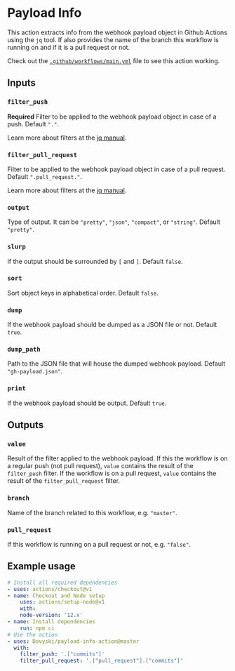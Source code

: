 # Payload Info

This action extracts info from the webhook payload object in Github Actions using the `jq` tool. If also provides the name of the branch this workflow is running on and if it is a pull request or not.

Check out the [`.github/workflows/main.yml`](https://github.com/Dovyski/payload-info-action/blob/master/.github/workflows/main.yml) file to see this action working.

## Inputs

### `filter_push`
**Required** Filter to be applied to the webhook payload object in case of a push. Default `"."`.

Learn more about filters at the [jq manual](https://stedolan.github.io/jq/manual/#Basicfilters).

### `filter_pull_request`
Filter to be applied to the webhook payload object in case of a pull request. Default `".pull_request."`.

Learn more about filters at the [jq manual](https://stedolan.github.io/jq/manual/#Basicfilters).

### `output`
Type of output. It can be `"pretty"`, `"json"`, `"compact"`, or `"string"`. Default `"pretty"`.

### `slurp`
If the output should be surrounded by `[` and `]`. Default `false`.

### `sort`
Sort object keys in alphabetical order. Default `false`.

### `dump`
If the webhook payload should be dumped as a JSON file or not. Default `true`.

### `dump_path`
Path to the JSON file that will house the dumped webhook payload. Default `"gh-payload.json"`.

### `print`
If the webhook payload should be output. Default `true`.

## Outputs

### `value`
Result of the filter applied to the webhook payload. If this the workflow is on a regular push (not pull request), `value` contains the result of the `filter_push` filter. If the workflow is on a pull request, `value` contains the result of the `filter_pull_request` filter.

### `branch`
Name of the branch related to this workflow, e.g. `"master"`.

### `pull_request`
If this workflow is running on a pull request or not, e.g. `"false"`.

## Example usage

```yml
# Install all required dependencies
- uses: actions/checkout@v1
- name: Checkout and Node setup
    uses: actions/setup-node@v1
    with:
    node-version: '12.x'
- name: Install dependencies
    run: npm ci
# Use the action
- uses: Dovyski/payload-info-action@master
  with:
    filter_push: '.["commits"]'
    filter_pull_request: '.["pull_request"].["commits"]'
```